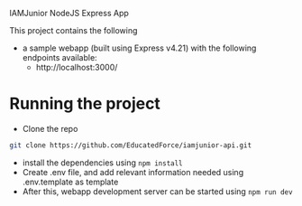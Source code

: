 IAMJunior NodeJS Express App

This project contains the following

- a sample webapp (built using Express v4.21) with the following endpoints
  available:
    - http://localhost:3000/

# Running the project

- Clone the repo

```bash 
git clone https://github.com/EducatedForce/iamjunior-api.git
```

- install the dependencies using `npm install`
- Create .env file, and add relevant information needed using .env.template as
  template
- After this, webapp development server can be started using `npm run dev`
